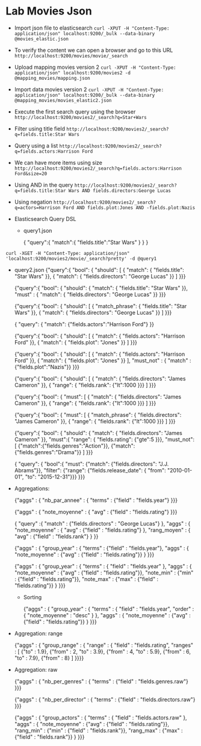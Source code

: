 # Lab Movies Json 

- Import json file to elasticsearch
`curl -XPUT -H "Content-Type: application/json" localhost:9200/_bulk --data-binary @movies_elastic.json`

- To verify the content we can open a browser and go to this URL
`http://localhost:9200/movies/movie/_search`

- Upload mapping movies version 2
`curl -XPUT -H "Content-Type: application/json" localhost:9200/movies2 -d @mapping_movies/mapping.json`

- Import data movies version 2
`curl -XPUT -H "Content-Type: application/json" localhost:9200/_bulk --data-binary @mapping_movies/movies_elastic2.json`

- Execute the first search query using the browser
`http://localhost:9200/movies2/_search?q=Star+Wars`

- Filter using title field 
`http://localhost:9200/movies2/_search?q=fields.title:Star Wars`

- Query using a list
`http://localhost:9200/movies2/_search?q=fields.actors:Harrison Ford`

- We can have more items using size
`http://localhost:9200/movies2/_search?q=fields.actors:Harrison Ford&size=20`

- Using AND in the query 
`http://localhost:9200/movies2/_search?q=fields.title:Star Wars AND fields.directors:George Lucas`

- Using negation 
`http://localhost:9200/movies2/_search?q=actors=Harrison Ford AND fields.plot:Jones AND -fields.plot:Nazis`

- Elasticsearch Query DSL

  - query1.json

    {
    "query":{
        "match":{
            "fields.title":"Star Wars"
        }
    }
    }

`curl -XGET -H "Content-Type: application/json" 'localhost:9200/movies2/movie/_search?pretty' -d @query1`

- query2.json
    {"query":{
    "bool": {
        "should": [
            { "match": { "fields.title": "Star Wars" }},
            { "match": { "fields.directors": "George Lucas" }}
        ]
    }}}


    {"query":{
    "bool": {
        "should": { "match": { "fields.title": "Star Wars" }},
        "must" :  { "match": { "fields.directors": "George Lucas" }}
    }}}


    {"query":{
    "bool": {
        "should": [
            { "match_phrase": { "fields.title": "Star Wars" }},
            { "match": { "fields.directors": "George Lucas" }}
        ]
    }}}



    {  "query": {
    "match": 
        {"fields.actors":"Harrison Ford"}
    }}


    {"query":{
    "bool": {
        "should": [
            { "match": { "fields.actors": "Harrison Ford" }},
            { "match": { "fields.plot": "Jones" }}
        ]
    }}}


    {"query":{
    "bool": {
        "should": [
            { "match": { "fields.actors": "Harrison Ford" }},
            { "match": { "fields.plot": "Jones" }}
        ],
        "must_not" : { "match" : {"fields.plot":"Nazis"}}
    }}}


    {"query":{
    "bool": {
            "should": [
                { "match": { "fields.directors": "James Cameron" }},
                { "range": { "fields.rank": {"lt":1000 }}}
           ]
    }}}

    {"query":{
    "bool": {
        "must": [
            { "match": { "fields.directors": "James Cameron" }},
            { "range": { "fields.rank": {"lt":1000 }}}
        ]
    }}}


    {"query":{
    "bool": {
        "must": [
            { "match_phrase": { "fields.directors": "James Cameron" }},
            { "range": { "fields.rank": {"lt":1000 }}}
        ]
    }}}


    {"query":{
    "bool": {
        "should": { "match": { "fields.directors": "James Cameron" }},
        "must":{ "range": { "fields.rating": {"gte":5 }}},
        "must_not":[
            {"match":{"fields.genres":"Action"}},
            {"match":{"fields.genres":"Drama"}}
        ]
    }}}


    {
    "query": {
        "bool":{
            "must": {"match": {"fields.directors": "J.J. Abrams"}},
            "filter": {"range": {"fields.release_date":
                { "from": "2010-01-01", "to": "2015-12-31"}}}
    }}}

- Aggregations: 

    {"aggs" : {
    "nb_par_annee" : {
        "terms" : {"field" : "fields.year"}
    }}}


    {"aggs" : {
    "note_moyenne" : {
        "avg" : {"field" : "fields.rating"}
    }}}


    {
    "query" :{
        "match" : {"fields.directors" : "George Lucas"}
    },
    "aggs" : {
            "note_moyenne" : {
                        "avg" : {"field" : "fields.rating"}
            },
            "rang_moyen" : {
                        "avg" : {"field" : "fields.rank"}
            }
    }}


    {"aggs" : {
    "group_year" : {
        "terms" : {"field" : "fields.year"},
        "aggs" : {
            "note_moyenne" : {"avg" : {"field" : "fields.rating"}}
        }
    }}}


    {"aggs" : {
    "group_year" : {
        "terms" : { "field" : "fields.year" },
        "aggs" : {
            "note_moyenne" : {"avg" : {"field" : "fields.rating"}},
            "note_min" : {"min" : {"field" : "fields.rating"}},
            "note_max" : {"max" : {"field" : "fields.rating"}}
        }
    }}}


  - Sorting

    {"aggs" : {
    "group_year" : {
        "terms" : {
            "field" : "fields.year",
            "order" : { "note_moyenne" : "desc" }
        },
        "aggs" : {
            "note_moyenne" : {"avg" : {"field" : "fields.rating"}}
        }
    }}}

- Aggregation: range

    {"aggs" : {
    "group_range" : {
        "range" : {
            "field" : "fields.rating",
            "ranges" : [
                {"to" : 1.9},
                {"from" : 2, "to" : 3.9},
                {"from" : 4, "to" : 5.9},
                {"from" : 6, "to" : 7.9},
                {"from" : 8}
            ]
    }}}}


- Aggregation: raw

    {"aggs" : {
    "nb_per_genres" : {
        "terms" : {"field" : "fields.genres.raw"}
    }}}


    {"aggs" : {
    "nb_per_director" : {
        "terms" : {"field" : "fields.directors.raw"}
    }}}

    {"aggs" : {
    "group_actors" : {
        "terms" : {
            "field" : "fields.actors.raw"
        },
        "aggs" : {
            "note_moyenne" : {"avg" : {"field" : "fields.rating"}},
            "rang_min" : {"min" : {"field" : "fields.rank"}},
            "rang_max" : {"max" : {"field" : "fields.rank"}}
        }
    }}}